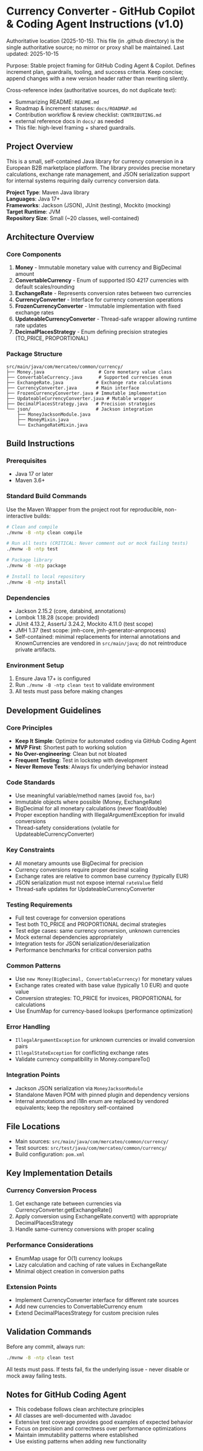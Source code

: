 # Currency Converter - GitHub Copilot & Coding Agent Instructions (v1.0)

Authoritative location (2025-10-15). This file (in .github directory) is the single authoritative source; no mirror or proxy shall be maintained.
Last updated: 2025-10-15

Purpose: Stable project framing for GitHub Coding Agent & Copilot. Defines increment plan, guardrails, tooling, and success criteria. Keep concise; append changes with a new version header rather than rewriting silently.

Cross-reference index (authoritative sources, do not duplicate text):
- Summarizing README: `README.md`
- Roadmap & increment statuses: `docs/ROADMAP.md`
- Contribution workflow & review checklist: `CONTRIBUTING.md`
- external reference docs in `docs/` as needed
- This file: high-level framing + shared guardrails.

## Project Overview

This is a small, self-contained Java library for currency conversion in a European B2B marketplace platform. The library provides precise monetary calculations, exchange rate management, and JSON serialization support for internal systems requiring daily currency conversion data.

**Project Type**: Maven Java library  
**Languages**: Java 17+  
**Frameworks**: Jackson (JSON), JUnit (testing), Mockito (mocking)  
**Target Runtime**: JVM  
**Repository Size**: Small (~20 classes, well-contained)

## Architecture Overview

### Core Components

1. **Money** - Immutable monetary value with currency and BigDecimal amount
2. **ConvertableCurrency** - Enum of supported ISO 4217 currencies with default scales/rounding
3. **ExchangeRate** - Represents conversion rates between two currencies
4. **CurrencyConverter** - Interface for currency conversion operations
5. **FrozenCurrencyConverter** - Immutable implementation with fixed exchange rates
6. **UpdateableCurrencyConverter** - Thread-safe wrapper allowing runtime rate updates
7. **DecimalPlacesStrategy** - Enum defining precision strategies (TO_PRICE, PROPORTIONAL)

### Package Structure

```
src/main/java/com/mercateo/common/currency/
├── Money.java                    # Core monetary value class
├── ConvertableCurrency.java      # Supported currencies enum
├── ExchangeRate.java            # Exchange rate calculations
├── CurrencyConverter.java       # Main interface
├── FrozenCurrencyConverter.java # Immutable implementation
├── UpdateableCurrencyConverter.java # Mutable wrapper
├── DecimalPlacesStrategy.java   # Precision strategies
└── json/                        # Jackson integration
    ├── MoneyJacksonModule.java
    ├── MoneyMixin.java
    └── ExchangeRateMixin.java
```

## Build Instructions

### Prerequisites
- Java 17 or later
- Maven 3.6+

### Standard Build Commands

Use the Maven Wrapper from the project root for reproducible, non-interactive builds:

```bash
# Clean and compile
./mvnw -B -ntp clean compile

# Run all tests (CRITICAL: Never comment out or mock failing tests)
./mvnw -B -ntp test

# Package library
./mvnw -B -ntp package

# Install to local repository
./mvnw -B -ntp install
```

### Dependencies
- Jackson 2.15.2 (core, databind, annotations)
- Lombok 1.18.28 (scope: provided)
- JUnit 4.13.2, AssertJ 3.24.2, Mockito 4.11.0 (test scope)
- JMH 1.37 (test scope: jmh-core, jmh-generator-annprocess)
- Self-contained: minimal replacements for internal annotations and KnownCurrencies are vendored in `src/main/java`; do not reintroduce private artifacts.

### Environment Setup
1. Ensure Java 17+ is configured
2. Run `./mvnw -B -ntp clean test` to validate environment
3. All tests must pass before making changes

## Development Guidelines

### Core Principles
- **Keep It Simple**: Optimize for automated coding via GitHub Coding Agent
- **MVP First**: Shortest path to working solution
- **No Over-engineering**: Clean but not bloated
- **Frequent Testing**: Test in lockstep with development
- **Never Remove Tests**: Always fix underlying behavior instead

### Code Standards
- Use meaningful variable/method names (avoid `foo`, `bar`)
- Immutable objects where possible (Money, ExchangeRate)
- BigDecimal for all monetary calculations (never float/double)
- Proper exception handling with IllegalArgumentException for invalid conversions
- Thread-safety considerations (volatile for UpdateableCurrencyConverter)

### Key Constraints
- All monetary amounts use BigDecimal for precision
- Currency conversions require proper decimal scaling
- Exchange rates are relative to common base currency (typically EUR)
- JSON serialization must not expose internal `rateValue` field
- Thread-safe updates for UpdateableCurrencyConverter

### Testing Requirements
- Full test coverage for conversion operations
- Test both TO_PRICE and PROPORTIONAL decimal strategies
- Test edge cases: same currency conversion, unknown currencies
- Mock external dependencies appropriately
- Integration tests for JSON serialization/deserialization
- Performance benchmarks for critical conversion paths

### Common Patterns
- Use `new Money(BigDecimal, ConvertableCurrency)` for monetary values
- Exchange rates created with base value (typically 1.0 EUR) and quote value
- Conversion strategies: TO_PRICE for invoices, PROPORTIONAL for calculations
- Use EnumMap for currency-based lookups (performance optimization)

### Error Handling
- `IllegalArgumentException` for unknown currencies or invalid conversion pairs
- `IllegalStateException` for conflicting exchange rates
- Validate currency compatibility in Money.compareTo()

### Integration Points
- Jackson JSON serialization via `MoneyJacksonModule`
- Standalone Maven POM with pinned plugin and dependency versions
- Internal annotations and i18n enum are replaced by vendored equivalents; keep the repository self-contained

## File Locations
- Main sources: `src/main/java/com/mercateo/common/currency/`
- Test sources: `src/test/java/com/mercateo/common/currency/`
- Build configuration: `pom.xml`

## Key Implementation Details

### Currency Conversion Process
1. Get exchange rate between currencies via CurrencyConverter.getExchangeRate()
2. Apply conversion using ExchangeRate.convert() with appropriate DecimalPlacesStrategy
3. Handle same-currency conversions with proper scaling

### Performance Considerations
- EnumMap usage for O(1) currency lookups
- Lazy calculation and caching of rate values in ExchangeRate
- Minimal object creation in conversion paths

### Extension Points
- Implement CurrencyConverter interface for different rate sources
- Add new currencies to ConvertableCurrency enum
- Extend DecimalPlacesStrategy for custom precision rules

## Validation Commands
Before any commit, always run:
```bash
./mvnw -B -ntp clean test
```

All tests must pass. If tests fail, fix the underlying issue - never disable or mock away failing tests.

## Notes for GitHub Coding Agent
- This codebase follows clean architecture principles
- All classes are well-documented with Javadoc
- Extensive test coverage provides good examples of expected behavior
- Focus on precision and correctness over performance optimizations
- Maintain immutability patterns where established
- Use existing patterns when adding new functionality